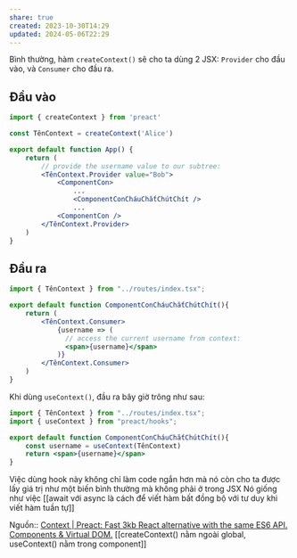 ```yaml
---
share: true
created: 2023-10-30T14:29
updated: 2024-05-06T22:29
---
```

Bình thường, hàm `createContext()` sẽ cho ta dùng 2 JSX: `Provider` cho đầu vào, và `Consumer` cho đầu ra.
## Đầu vào
```jsx
import { createContext } from 'preact'

const TênContext = createContext('Alice')

export default function App() {
    return (
	    // provide the username value to our subtree:
	    <TênContext.Provider value="Bob">
		    <ComponentCon>
			    ...
			    <ComponentConCháuChắtChútChít />
			    ...
		    <ComponentCon />
	    </TênContext.Provider>
	)
}
```
## Đầu ra
```jsx
import { TênContext } from "../routes/index.tsx";

export default function ComponentConCháuChắtChútChít(){
	return (
	    <TênContext.Consumer>
			{username => (
			  // access the current username from context:
			  <span>{username}</span>
			)}
	    </TênContext.Consumer>
	)  
} 
```

Khi dùng `useContext()`, đầu ra bây giờ trông như sau:
```jsx
import { TênContext } from "../routes/index.tsx";
import { useContext } from "preact/hooks";

export default function ComponentConCháuChắtChútChít(){
	const username = useContext(TênContext)
	return <span>{username}</span>
} 
```

Việc dùng hook này không chỉ làm code ngắn hơn mà nó còn cho ta được lấy giá trị như một biến bình thường mà không phải ở trong JSX
Nó giống như việc [[await với async là cách để viết hàm bất đồng bộ với tư duy khi viết hàm tuần tự]]

Nguồn:: [Context | Preact: Fast 3kb React alternative with the same ES6 API. Components & Virtual DOM.](https://preactjs.com/tutorial/06-context/)
[[createContext() nằm ngoài global, useContext() nằm trong component]] 
